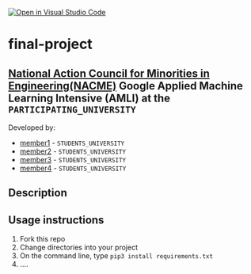 [![Open in Visual Studio Code](https://classroom.github.com/assets/open-in-vscode-c66648af7eb3fe8bc4f294546bfd86ef473780cde1dea487d3c4ff354943c9ae.svg)](https://classroom.github.com/online_ide?assignment_repo_id=8127845&assignment_repo_type=AssignmentRepo)
<!--
Name of your teams' final project
-->
# final-project
## [National Action Council for Minorities in Engineering(NACME)](https://www.nacme.org) Google Applied Machine Learning Intensive (AMLI) at the `PARTICIPATING_UNIVERSITY`

<!--
List all of the members who developed the project and
link to each members respective GitHub profile
-->
Developed by: 
- [member1](https://github.com/cbaker6) - `STUDENTS_UNIVERSITY`
- [member2](https://github.com/cbaker6) - `STUDENTS_UNIVERSITY` 
- [member3](https://github.com/cbaker6) - `STUDENTS_UNIVERSITY` 
- [member4](https://github.com/cbaker6) - `STUDENTS_UNIVERSITY`

## Description
<!--
Give a short description on what your project accomplishes and what tools is uses. In addition, you can drop screenshots directly into your README file to add them to your README. Take these from your presentations.
-->

## Usage instructions
<!--
Give details on how to install fork and install your project. You can get all of the python dependencies for your project by typing `pip3 freeze requirements.txt` on the system that runs your project. Add the generated `requirements.txt` to this repo.
-->
1. Fork this repo
2. Change directories into your project
3. On the command line, type `pip3 install requirements.txt`
4. ....
